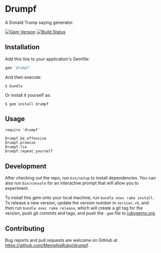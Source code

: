 # Drumpf

A Donald Trump saying generator.

[![Gem Version](http://img.shields.io/gem/v/drumpf.svg?style=flat)](https://rubygems.org/gems/unitwise)
[![Build Status](http://img.shields.io/travis/MemphisRuby/drumpf.svg?style=flat)](https://travis-ci.org/joshwlewis/unitwise)

## Installation

Add this line to your application's Gemfile:

```ruby
gem 'drumpf'
```

And then execute:

    $ bundle

Or install it yourself as:

    $ gem install drumpf

## Usage

```
require 'drumpf'

Drumpf.be_offensive
Drumpf.promise
Drumpf.lie
Drumpf.repeat_yourself
```

## Development

After checking out the repo, run `bin/setup` to install dependencies. You can also run `bin/console` for an interactive prompt that will allow you to experiment.

To install this gem onto your local machine, run `bundle exec rake install`. To release a new version, update the version number in `version.rb`, and then run `bundle exec rake release`, which will create a git tag for the version, push git commits and tags, and push the `.gem` file to [rubygems.org](https://rubygems.org).

## Contributing

Bug reports and pull requests are welcome on GitHub at https://github.com/MemphisRuby/drumpf.

